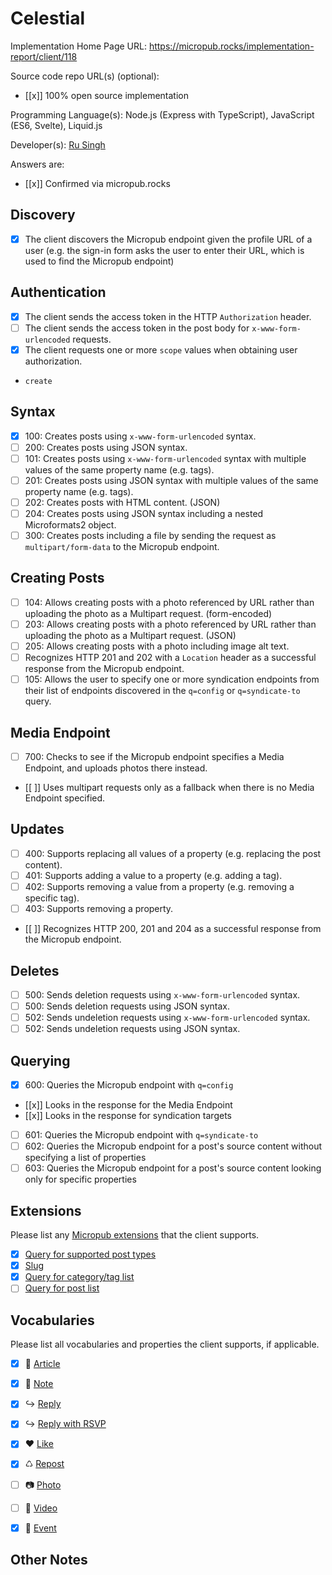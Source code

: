 # Celestial
Implementation Home Page URL: https://micropub.rocks/implementation-report/client/118

Source code repo URL(s) (optional):
* [[x]] 100% open source implementation

Programming Language(s): Node.js (Express with TypeScript), JavaScript (ES6, Svelte), Liquid.js

Developer(s): [Ru Singh](https://rusingh.com)

Answers are:
* [[x]] Confirmed via micropub.rocks

## Discovery
* [x] The client discovers the Micropub endpoint given the profile URL of a user (e.g. the sign-in form asks the user to enter their URL, which is used to find the Micropub endpoint)

## Authentication
* [x] The client sends the access token in the HTTP `Authorization` header.
* [ ] The client sends the access token in the post body for `x-www-form-urlencoded` requests.
* [x] The client requests one or more `scope` values when obtaining user authorization.
 * `create`

## Syntax
* [x] 100: Creates posts using `x-www-form-urlencoded` syntax.
* [ ] 200: Creates posts using JSON syntax.
* [ ] 101: Creates posts using `x-www-form-urlencoded` syntax with multiple values of the same property name (e.g. tags).
* [ ] 201: Creates posts using JSON syntax with multiple values of the same property name (e.g. tags).
* [ ] 202: Creates posts with HTML content. (JSON)
* [ ] 204: Creates posts using JSON syntax including a nested Microformats2 object.
* [ ] 300: Creates posts including a file by sending the request as `multipart/form-data` to the Micropub endpoint.

## Creating Posts
* [ ] 104: Allows creating posts with a photo referenced by URL rather than uploading the photo as a Multipart request. (form-encoded)
* [ ] 203: Allows creating posts with a photo referenced by URL rather than uploading the photo as a Multipart request. (JSON)
* [ ] 205: Allows creating posts with a photo including image alt text.
* [ ] Recognizes HTTP 201 and 202 with a `Location` header as a successful response from the Micropub endpoint.
* [ ] 105: Allows the user to specify one or more syndication endpoints from their list of endpoints discovered in the `q=config` or `q=syndicate-to` query.

## Media Endpoint
* [ ] 700: Checks to see if the Micropub endpoint specifies a Media Endpoint, and uploads photos there instead.
* [[ ]] Uses multipart requests only as a fallback when there is no Media Endpoint specified.

## Updates
* [ ] 400: Supports replacing all values of a property (e.g. replacing the post content).
* [ ] 401: Supports adding a value to a property (e.g. adding a tag).
* [ ] 402: Supports removing a value from a property (e.g. removing a specific tag).
* [ ] 403: Supports removing a property.
* [[ ]] Recognizes HTTP 200, 201 and 204 as a successful response from the Micropub endpoint.

## Deletes
* [ ] 500: Sends deletion requests using `x-www-form-urlencoded` syntax.
* [ ] 500: Sends deletion requests using JSON syntax.
* [ ] 502: Sends undeletion requests using `x-www-form-urlencoded` syntax.
* [ ] 502: Sends undeletion requests using JSON syntax.

## Querying
* [x] 600: Queries the Micropub endpoint with `q=config`
 * [[x]] Looks in the response for the Media Endpoint
 * [[x]] Looks in the response for syndication targets
* [ ] 601: Queries the Micropub endpoint with `q=syndicate-to`
* [ ] 602: Queries the Micropub endpoint for a post's source content without specifying a list of properties
* [ ] 603: Queries the Micropub endpoint for a post's source content looking only for specific properties

## Extensions

Please list any [Micropub extensions](https://indieweb.org/Micropub-extensions) that the client supports.

- [x] [Query for supported post types](https://indieweb.org/Micropub-extensions#Query_for_Supported_Vocabulary)
- [x] [Slug](https://indieweb.org/Micropub-extensions#Slug)
- [x] [Query for category/tag list](https://indieweb.org/Micropub-extensions#Query_for_Category.2FTag_List)
- [ ] [Query for post list](https://indieweb.org/Micropub-extensions#Query_for_Post_List)

## Vocabularies

Please list all vocabularies and properties the client supports, if applicable.

- [x] 📄 [Article](https://indieweb.org/article)
- [x] 📔 [Note](https://indieweb.org/note)
- [x] ↪ [Reply](https://indieweb.org/reply)

- [x] ↪ [Reply with RSVP](https://indieweb.org/rsvp)
- [x] ♥ [Like](https://indieweb.org/like)

- [x] ♺ [Repost](https://indieweb.org/repost)

- [ ] 📷 [Photo](https://indieweb.org/photo)
- [ ] 🎥 [Video](https://indieweb.org/video)
- [x] 📅 [Event](https://indieweb.org/event)

## Other Notes

